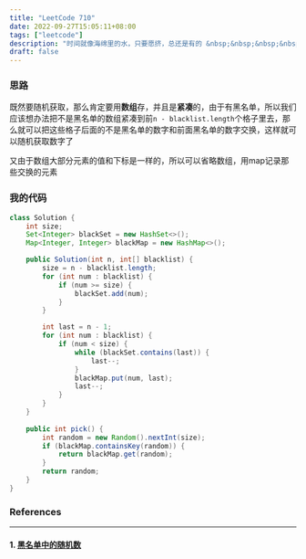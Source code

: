 ```yaml
---
title: "LeetCode 710"
date: 2022-09-27T15:05:11+08:00
tags: ["leetcode"]
description: "时间就像海绵里的水，只要愿挤，总还是有的 &nbsp;&nbsp;&nbsp;&nbsp;&nbsp;&nbsp;&nbsp;&nbsp;——鲁迅"
draft: false
---
```


### 思路

既然要随机获取，那么肯定要用**数组**存，并且是**紧凑**的，由于有黑名单，所以我们应该想办法把不是黑名单的数组紧凑到前`n - blacklist.length`个格子里去，那么就可以把这些格子后面的不是黑名单的数字和前面黑名单的数字交换，这样就可以随机获取数字了

又由于数组大部分元素的值和下标是一样的，所以可以省略数组，用map记录那些交换的元素

### 我的代码

```java
class Solution {
    int size;
    Set<Integer> blackSet = new HashSet<>();
    Map<Integer, Integer> blackMap = new HashMap<>();

    public Solution(int n, int[] blacklist) {
        size = n - blacklist.length;
        for (int num : blacklist) {
            if (num >= size) {
                blackSet.add(num);
            }
        }

        int last = n - 1;
        for (int num : blacklist) {
            if (num < size) {
                while (blackSet.contains(last)) {
                    last--;
                }
                blackMap.put(num, last);
                last--;
            }
        }
    }
    
    public int pick() {
        int random = new Random().nextInt(size);
        if (blackMap.containsKey(random)) {
            return blackMap.get(random);
        }
        return random;
    }
}
```

### References

---

#### 1. [黑名单中的随机数](https://leetcode.cn/problems/random-pick-with-blacklist/)
